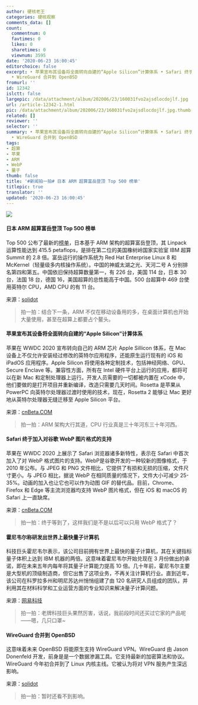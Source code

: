 ```yaml
---
author: 硬核老王
categories: 硬核观察
comments_data: []
count:
  commentnum: 0
  favtimes: 0
  likes: 0
  sharetimes: 0
  viewnum: 3595
date: '2020-06-23 16:00:45'
editorchoice: false
excerpt: • 苹果宣布其设备将全面转向自建的“Apple Silicon”计算体系 • Safari 终于加入对谷歌 WebP 图片格式的支持 • 霍尼韦尔称研发出世界上最快量子计算机
  • WireGuard 合并到 OpenBSD
fromurl: ''
id: 12342
islctt: false
largepic: /data/attachment/album/202006/23/160031fvo2ajsdlocdojlf.jpg
url: /article-12342-1.html
pic: /data/attachment/album/202006/23/160031fvo2ajsdlocdojlf.jpg.thumb.jpg
related: []
reviewer: ''
selector: ''
summary: • 苹果宣布其设备将全面转向自建的“Apple Silicon”计算体系 • Safari 终于加入对谷歌 WebP 图片格式的支持 • 霍尼韦尔称研发出世界上最快量子计算机
  • WireGuard 合并到 OpenBSD
tags:
- 超算
- 苹果
- ARM
- WebP
- 量子
thumb: false
title: '#新闻拍一拍# 日本 ARM 超算富岳登顶 Top 500 榜单'
titlepic: true
translator: ''
updated: '2020-06-23 16:00:45'
---
```


![](/data/attachment/album/202006/23/160031fvo2ajsdlocdojlf.jpg)


#### 日本 ARM 超算富岳登顶 Top 500 榜单


Top 500 公布了最新的[榜单](https://www.top500.org/news/japan-captures-top500-crown-arm-powered-supercomputer/)，日本基于 ARM 架构的超算富岳登顶，其 Linpack 运算性能达到 415.5 petaflops，是排在第二位的美国橡树岭国家实验室 IBM 超算 Summit 的 2.8 倍。富岳运行的操作系统为 Red Hat Enterprise Linux 8 和 McKernel（轻量级多内核操作系统）。中国的神威太湖之光、天河二号 A 分别排名第四和第五。中国依旧保持超算数量第一，有 226 台，美国 114 台，日本 30 台，法国 18 台，德国 16，美国超算的总性能高于中国。500 台超算中 469 台使用英特尔 CPU，AMD CPU 的有 11 台。


来源：[solidot](https://www.solidot.org/story?sid=64744)



> 
> 拍一拍：结合下一条，ARM 不仅在移动设备用的多，在桌面计算机也开始大量使用，甚至在超算上都要占个鳌头。
> 
> 
> 


#### 苹果宣布其设备将全面转向自建的“Apple Silicon”计算体系


苹果在 WWDC 2020 宣布转向自己的 ARM 芯片 Apple Sillicon 体系，在 Mac 设备上不仅允许安装经过修改的英特尔应用程序，还能原生运行现有的 iOS 和 iPadOS 应用程序。Apple Silicon 将使用各种定制技术，包括神经网络、GPU、Secure Enclave 等。兼容性方面，所有在 Intel 硬件平台上运行的应用，都将可以在新 Mac 和定制处理器上运行。开发人员需要的一切都被内置在 xCode 中，他们要做的是打开项目并重新编译，改造只需要几天时间。Rosetta 是苹果从 PowerPC 向英特尔处理器过渡时使用的技术，现在，Rosetta 2 能够让 Mac 更好地从英特尔处理器无缝迁移至 Apple Silicon 平台。


来源：[cnBeta.COM](https://www.cnbeta.com/articles/tech/994279.htm)



> 
> 拍一拍：ARM 架构大行其道，CPU 行业真是三十年河东三十年河西。
> 
> 
> 


#### Safari 终于加入对谷歌 WebP 图片格式的支持


苹果在 WWDC 2020 上展示了 Safari 浏览器诸多新特性，表示在 Safari 中首次加入了对 WebP 格式图片的支持。WebP是谷歌开发的一种较新的图像格式，于 2010 年公布。与 JPEG 和 PNG 文件相比，它提供了有损和无损的压缩，文件尺寸更小。与 JPEG 相比，据说 WebP 在相同质量的情况下，文件大小可减少 25-35%。动画的加入也让它也可以作为动图 GIF 的替代品。目前，Chrome、Firefox 和 Edge 等主流浏览器均支持 WebP 图片格式，但在 iOS 和 macOS 的 Safari 上一直缺席。


来源：[cnBeta.COM](https://www.cnbeta.com/articles/tech/994527.htm)



> 
> 拍一拍：终于等到了，这样我们是不是以后可以只用 WebP 格式了？
> 
> 
> 


#### 霍尼韦尔称研发出世界上最快量子计算机


科技巨头霍尼韦尔表示，该公司目前拥有世界上最快的量子计算机，其在关键指标量子体积上达到 IBM 机器的两倍。这意味着霍尼韦尔开始兑现在 3 月份做出的承诺，即在未来五年内每年将其量子计算能力提高 10 倍。几十年前，霍尼韦尔主要是大型机的顶级制造商，但它出售了这项业务，不再关注计算机行业。直到近年，该公司在科罗拉多州和明尼苏达州悄悄组建了由 120 名研究人员组成的团队，并利用其在材料科学和工业运营方面的专业知识来解决量子计算问题。


来源：[网易科技](https://www.cnbeta.com/articles/science/994433.htm)



> 
> 拍一拍：老牌科技巨头果然厉害，话说，我前段时间还买过它家的产品呢——嗯，几只口罩~
> 
> 
> 


#### WireGuard 合并到 OpenBSD


这意味着未来 OpenBSD 将能原生支持 WireGuard VPN。WireGuard 由 Jason Donenfeld 开发，前身是是一个数据渗漏工具。它支持最新的加密算法和协议。WireGuard 今年初合并到了 Linux 内核主线。它被认为将对 VPN 服务产生深远影响。


来源：[solidot](https://www.solidot.org/story?sid=64733)



> 
> 拍一拍：暂时还看不到影响。
> 
> 
>